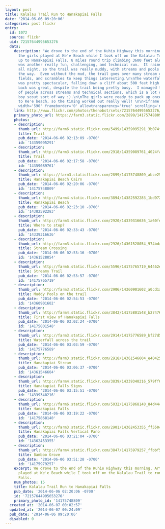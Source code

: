 ```yaml
---
layout: post
title: Kalalau Trail Run to Hanakapiai Falls
date: '2014-06-06 09:20:06'
categories: post flickr
entry:
  id: 1072
  source: flickr
  uid: 72157644995653276
  data:
    description: "We drove to the end of the Kuhio Highway this morning. Arti and
      the girls played at Ke'e Beach while I took off on the Kalalau Trail to run
      up to Hanakapiai Falls, 8 miles round trip climbing 3600 feet along the way.\n\nIt
      was another really fun, challenging, and technical run.  It rained on and off
      all night, so the trail was really muddy, with streams and pools of water along
      the way.  Even without the mud, the trail goes over many stream crossings, boulder
      fields, and scrambles to keep things interesting.\n\nThe waterfall at the end
      was pretty spectacular, falling down a cliff about 500 feet high.\n\nThe run
      back was great, despite the trail being pretty busy.  I managed to help a bunch
      of people across streams and technical sections, which is a lot of fun in a
      boy scout sort of way :).\n\nThe girls were ready to pack up once I got back
      to Ke'e beach, so the timing worked out really well! \n\n<iframe height='405'
      width='590' frameborder='0' allowtransparency='true' scrolling='no' src='http://app.strava.com/activities/150299470/embed/e7260e277df540c0978339ebc09a618cb025115a'></iframe>"
    link: http://www.flickr.com/photos/thenobot/sets/72157644995653276/
    primary_photo_url: https://farm3.static.flickr.com/2899/14175748809_6a39de24f6_m.jpg
    photos:
    - description: 
      thumb_url: http://farm6.static.flickr.com/5499/14359095291_3b074f4750_s.jpg
      title: Trail
      pub_date: '2014-06-06 02:13:09 -0700'
      id: '14359095291'
    - description: 
      thumb_url: http://farm3.static.flickr.com/2918/14359089761_4024fa75c0_s.jpg
      title: Trail
      pub_date: '2014-06-06 02:17:58 -0700'
      id: '14359089761'
    - description: 
      thumb_url: https://farm3.staticflickr.com/2899/14175748809_abce255503_s.jpg
      title: Hanakapiai Beach Cairn
      pub_date: '2014-06-06 02:20:06 -0700'
      id: '14175748809'
    - description: 
      thumb_url: http://farm4.static.flickr.com/3894/14382592283_1bd9729c45_s.jpg
      title: Hanakapiai Beach
      pub_date: '2014-06-06 02:23:10 -0700'
      id: '14382592283'
    - description: 
      thumb_url: http://farm3.static.flickr.com/2920/14339316636_1a60fe6b5c_s.jpg
      title: Where to step?
      pub_date: '2014-06-06 02:33:43 -0700'
      id: '14339316636'
    - description: 
      thumb_url: http://farm3.static.flickr.com/2926/14361528054_974bd44d49_s.jpg
      title: Stream Crossing
      pub_date: '2014-06-06 02:53:16 -0700'
      id: '14361528054'
    - description: 
      thumb_url: http://farm6.static.flickr.com/5596/14175765719_64462eb034_s.jpg
      title: Streamy Trail
      pub_date: '2014-06-06 02:53:57 -0700'
      id: '14175765719'
    - description: 
      thumb_url: http://farm3.static.flickr.com/2906/14360901602_a0cd1a3368_s.jpg
      title: Muddy Pools on the trail
      pub_date: '2014-06-06 02:54:53 -0700'
      id: '14360901602'
    - description: 
      thumb_url: http://farm4.static.flickr.com/3842/14175801548_b27476517a_s.jpg
      title: First view of Hanakapiai Falls
      pub_date: '2014-06-06 03:02:24 -0700'
      id: '14175801548'
    - description: 
      thumb_url: http://farm3.static.flickr.com/2914/14175776589_bf27d59747_s.jpg
      title: Waterfall across the trail
      pub_date: '2014-06-06 03:03:59 -0700'
      id: '14175776589'
    - description: 
      thumb_url: http://farm3.static.flickr.com/2918/14361546604_e4042528ac_s.jpg
      title: Hanakapiai Stream
      pub_date: '2014-06-06 03:06:37 -0700'
      id: '14361546604'
    - description: 
      thumb_url: http://farm4.static.flickr.com/3839/14339340216_579ff06555_s.jpg
      title: Hanakapiai Falls Signs
      pub_date: '2014-06-06 03:15:51 -0700'
      id: '14339340216'
    - description: 
      thumb_url: http://farm6.static.flickr.com/5032/14175868140_84d44c4d18_s.jpg
      title: Hanakapiai Falls
      pub_date: '2014-06-06 03:19:22 -0700'
      id: '14175868140'
    - description: 
      thumb_url: http://farm3.static.flickr.com/2901/14362453355_ff550c43e5_s.jpg
      title: Hanakapiai Falls Vertical Pano
      pub_date: '2014-06-06 03:21:04 -0700'
      id: '14362453355'
    - description: 
      thumb_url: http://farm4.static.flickr.com/3847/14175979257_ffbbf56000_s.jpg
      title: Bamboo Grove
      pub_date: '2014-06-06 03:51:28 -0700'
      id: '14175979257'
    excerpt: We drove to the end of the Kuhio Highway this morning. Arti and the girls
      played at Ke'e Beach while I took off on the Kalalau Trail to run up to Hanakapiai
      Falls.
    num_photos: 15
    title: Kalalau Trail Run to Hanakapiai Falls
    pub_date: '2014-06-06 02:20:06 -0700'
    id: '72157644995653276'
    primary_photo_id: '14175748809'
  created_at: '2014-06-07 00:02:57'
  updated_at: '2014-06-07 00:24:09'
  pub_date: '2014-06-06 09:20:06'
  disabled: 0
---
```

